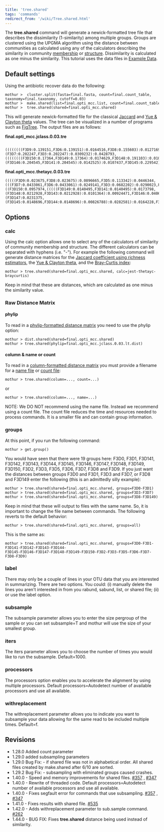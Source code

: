 ```yaml
---
title: 'tree.shared'
tags: 'commands'
redirect_from: '/wiki/Tree.shared.html'
---
```

The **tree.shared** command will generate a
newick-formatted tree file that describes the dissimilarity
(1-similarity) among multiple groups. Groups are clustered using the
UPGMA algorithm using the distance between communities as calculated
using any of the calculators describing the similarity in community [
membership](/wiki/calculators#similarity-in-community-membership)
or [
structure](/wiki/calculators#similarity-in-community-structure).
Dissimilarity is calculated as one minus the similarity. This tutorial
uses the data files in [
Example Data](https://mothur.s3.us-east-2.amazonaws.com/wiki/exampledataset.zip).


## Default settings

Using the antibiotic recover data do the following:

    mothur >  cluster.split(fasta=final.fasta, count=final.count_table, taxonomy=final.taxonomy, cutoff=0.03)
    mothur >  make.shared(list=final.opti_mcc.list, count=final.count_table)
    mothur >  tree.shared(shared=final.opti_mcc.shared)

This will generate newick-formatted file for the classical [
Jaccard](/wiki/jclass) and [ Yue & Clayton
theta](/wiki/thetayc) values. The tree can be visualized in a
number of programs such as
[FigTree](https://github.com/rambaut/figtree/). The
output files are as follows:

**final.opti_mcc.jclass.0.03.tre**

       ((((((((F3D9:0.139151,F3D6:0.139151):0.0164516,F3D8:0.155603):0.0127169,F3D5:0.168319):0.020567,F3D2:0.188886):0.0112337,F3D0:0.20012):0.0185825,F3D1:0.218703):0.0144676,(F3D7:0.202247,F3D3:0.202247):0.0309232):0.0428793,((((((((F3D150:0.17364,F3D149:0.17364):0.0174629,F3D148:0.191103):0.0109951,F3D147:0.202098):0.0166998,(F3D146:0.204545,F3D141:0.204545):0.0142525):0.0107437,F3D145:0.229542):0.00181842,F3D144:0.23136):0.00737765,F3D143:0.238738):0.0249593,F3D142:0.263697):0.0123527):0.22395;


**final.opti_mcc.thetayc.0.03.tre**

    (((((F3D9:0.023675,F3D8:0.023675):0.0896665,F3D5:0.113342):0.0446344,(((F3D7:0.0433061,F3D6:0.0433061):0.0249141,F3D3:0.0682202):0.0290023,F3D2:0.0972225):0.0607534):0.0323079,F3D1:0.190284):0.0479489,((F3D150:0.0957974,(((((F3D149:0.0140495,F3D141:0.0140495):0.0173798,(F3D148:0.0212928,F3D143:0.0212928):0.0101364):0.00924471,F3D146:0.0406739):0.0107216,(F3D147:0.0231375,(F3D145:0.0148696,F3D144:0.0148696):0.00826788):0.0282581):0.0164228,F3D142:0.0678183):0.0279791):0.0179119,F3D0:0.113709):0.124523):0.261767;

## Options

### calc

Using the calc option allows one to select any of the calculators of
similarity of community membership and structure. The different
calculators can be separated with hyphens (i.e. "-"). For example the
following command will generate distance matrices for the [ Jaccard
coefficient using richness estimators](/wiki/jest), the [ Yue &
Clayton theta](/wiki/thetayc), and the [ Bray-Curtis
index](/wiki/braycurtis):

    mothur > tree.shared(shared=final.opti_mcc.shared, calc=jest-thetayc-braycurtis)

Keep in mind that these are distances, which are calculated as one minus
the similarity value.

### Raw Distance Matrix

#### phylip

To read in a [phylip-formatted distance
matrix](/wiki/phylip-formatted_distance_matrix) you need to use the
phylip option:

    mothur > dist.shared(shared=final.opti_mcc.shared)
    mothur > tree.shared(phylip=final.opti_mcc.jclass.0.03.lt.dist)

#### column & name or count

To read in a [column-formatted distance
matrix](/wiki/column-formatted_distance_matrix) you must provide a
filename for a [name file](/wiki/name_file) or
[ count file](/wiki/Count_File):

    mothur > tree.shared(column=..., count=...)

or

    mothur > tree.shared(column=..., name=...)
    
NOTE: We DO NOT recommend using the name file. Instead we recommend using a count file. 
The count file reduces the time and resources needed to process commands. 
It is a smaller file and can contain group information.


### groups

At this point, if you run the following command:

    mothur > get.group()

You would have seen that there were 19 groups here: F3D0, F3D1, F3D141, F3D142, F3D143, F3D144, 
F3D145, F3D146, F3D147, F3D148, F3D149, F3D150, F3D2, F3D3, F3D5, F3D6, F3D7, F3D8 and F3D9. If you
just want the distances between groups F3D0 and F3D1, F3D3 and F3D7, or F3D8 and F3D149
enter the following (this is an admittedly silly example):

    mothur > tree.shared(shared=final.opti_mcc.shared, groups=F3D0-F3D1)
    mothur > tree.shared(shared=final.opti_mcc.shared, groups=F3D3-F3D7)
    mothur > tree.shared(shared=final.opti_mcc.shared, groups=F3D8-F3D149)

Keep in mind that these will output to files with the same name. So, it
is important to change the file name between commands. The following
reverts to the default behavior:

    mothur > tree.shared(shared=final.opti_mcc.shared, groups=all)

This is the same as:

    mothur > tree.shared(shared=final.opti_mcc.shared, groups=F3D0-F3D1-F3D141-F3D142-F3D143-F3D144-
    F3D145-F3D146-F3D147-F3D148-F3D149-F3D150-F3D2-F3D3-F3D5-F3D6-F3D7-F3D8-F3D9)

### label

There may only be a couple of lines in your OTU data that you are
interested in summarizing. There are two options. You could: (i)
manually delete the lines you aren't interested in from you rabund,
sabund, list, or shared file; (ii) or use the label option. 

### subsample

The subsample parameter allows you to enter the size pergroup of the
sample or you can set subsample=T and mothur will use the size of your
smallest group.

### iters

The iters parameter allows you to choose the number of times you would
like to run the subsample. Default=1000.

### processors

The processors option enables you to accelerate the alignment by using
multiple processors. Default processors=Autodetect number of available
processors and use all available.

### withreplacement

The withreplacement parameter allows you to indicate you want to
subsample your data allowing for the same read to be included multiple
times. Default=f.

## Revisions

-   1.28.0 Added count parameter
-   1.29.0 added subsampling parameters
-   1.29.0 Bug Fix: - if shared file was not in alphabetical order. All
    shared files created by make.shared after 6/10 are sorted.
-   1.29.2 Bug Fix: - subsampling with eliminated groups caused crashes.
-   1.40.0 - Speed and memory improvements for shared files.
    [\#357](https://github.com/mothur/mothur/issues/357) ,
    [\#347](https://github.com/mothur/mothur/issues/347)
-   1.40.0 - Rewrite of threaded code. Default processors=Autodetect
    number of available processors and use all available.
-   1.40.0 - Fixes segfault error for commands that use subsampling.
    [\#357](https://github.com/mothur/mothur/issues/357) ,
    [\#347](https://github.com/mothur/mothur/issues/347)
-   1.41.0 - Fixes results with shared file.
    [\#535](https://github.com/mothur/mothur/issues/535)
-   1.42.0 - Adds withreplacement parameter to sub.sample command.
    [\#262](https://github.com/mothur/mothur/issues/262)
-   1.44.0 - BUG FIX: Fixes **tree.shared** distance being used instead of
    similarity.
